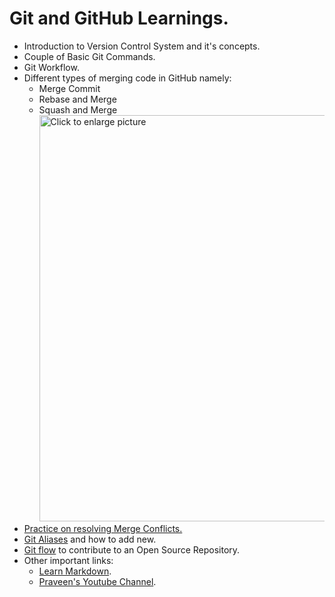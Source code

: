 # Git and GitHub Learnings.

- Introduction to Version Control System and it's concepts.
- Couple of Basic Git Commands.
- Git Workflow.
- Different types of merging code in GitHub namely:
  - Merge Commit
  - Rebase and Merge
  - Squash and Merge  
  <a href="https://drive.google.com/uc?export=view&id=1TqQEmimySSZtcFO2tWBBEdgGmlDUizZr"><img src="https://drive.google.com/uc?export=view&id=1TqQEmimySSZtcFO2tWBBEdgGmlDUizZr" style="width: 650px; max-width: 100%; height: auto" title="Click to enlarge picture" />
- Practice on resolving Merge Conflicts.
- [Git Aliases](https://blog.praveen.science/git-shortcuts/) and how to add new.
- [Git flow](https://github.com/CatsInTech/Rezume/blob/master/CONTRIBUTING.md) to contribute to an Open Source Repository.
- Other important links:
  - [Learn Markdown](https://www.markdowntutorial.com/).
  - [Praveen's Youtube Channel](https://www.youtube.com/user/praveenscience).
